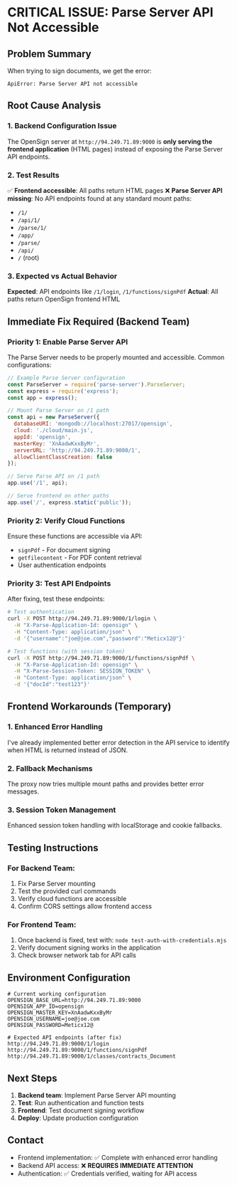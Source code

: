 # CRITICAL ISSUE: Parse Server API Not Accessible

## Problem Summary
When trying to sign documents, we get the error:
```
ApiError: Parse Server API not accessible
```

## Root Cause Analysis

### 1. Backend Configuration Issue
The OpenSign server at `http://94.249.71.89:9000` is **only serving the frontend application** (HTML pages) instead of exposing the Parse Server API endpoints.

### 2. Test Results
✅ **Frontend accessible**: All paths return HTML pages
❌ **Parse Server API missing**: No API endpoints found at any standard mount paths:
- `/1/` 
- `/api/1/`
- `/parse/1/`
- `/app/`
- `/parse/`
- `/api/`
- `/` (root)

### 3. Expected vs Actual Behavior
**Expected**: API endpoints like `/1/login`, `/1/functions/signPdf`
**Actual**: All paths return OpenSign frontend HTML

## Immediate Fix Required (Backend Team)

### Priority 1: Enable Parse Server API
The Parse Server needs to be properly mounted and accessible. Common configurations:

```javascript
// Example Parse Server configuration
const ParseServer = require('parse-server').ParseServer;
const express = require('express');
const app = express();

// Mount Parse Server on /1 path
const api = new ParseServer({
  databaseURI: 'mongodb://localhost:27017/opensign',
  cloud: './cloud/main.js',
  appId: 'opensign',
  masterKey: 'XnAadwKxxByMr',
  serverURL: 'http://94.249.71.89:9000/1',
  allowClientClassCreation: false
});

// Serve Parse API on /1 path
app.use('/1', api);

// Serve frontend on other paths
app.use('/', express.static('public'));
```

### Priority 2: Verify Cloud Functions
Ensure these functions are accessible via API:
- `signPdf` - For document signing
- `getfilecontent` - For PDF content retrieval
- User authentication endpoints

### Priority 3: Test API Endpoints
After fixing, test these endpoints:
```bash
# Test authentication
curl -X POST http://94.249.71.89:9000/1/login \
  -H "X-Parse-Application-Id: opensign" \
  -H "Content-Type: application/json" \
  -d '{"username":"joe@joe.com","password":"Meticx12@"}'

# Test functions (with session token)
curl -X POST http://94.249.71.89:9000/1/functions/signPdf \
  -H "X-Parse-Application-Id: opensign" \
  -H "X-Parse-Session-Token: SESSION_TOKEN" \
  -H "Content-Type: application/json" \
  -d '{"docId":"test123"}'
```

## Frontend Workarounds (Temporary)

### 1. Enhanced Error Handling
I've already implemented better error detection in the API service to identify when HTML is returned instead of JSON.

### 2. Fallback Mechanisms
The proxy now tries multiple mount paths and provides better error messages.

### 3. Session Token Management
Enhanced session token handling with localStorage and cookie fallbacks.

## Testing Instructions

### For Backend Team:
1. Fix Parse Server mounting
2. Test the provided curl commands
3. Verify cloud functions are accessible
4. Confirm CORS settings allow frontend access

### For Frontend Team:
1. Once backend is fixed, test with: `node test-auth-with-credentials.mjs`
2. Verify document signing works in the application
3. Check browser network tab for API calls

## Environment Configuration
```env
# Current working configuration
OPENSIGN_BASE_URL=http://94.249.71.89:9000
OPENSIGN_APP_ID=opensign
OPENSIGN_MASTER_KEY=XnAadwKxxByMr
OPENSIGN_USERNAME=joe@joe.com
OPENSIGN_PASSWORD=Meticx12@

# Expected API endpoints (after fix)
http://94.249.71.89:9000/1/login
http://94.249.71.89:9000/1/functions/signPdf
http://94.249.71.89:9000/1/classes/contracts_Document
```

## Next Steps
1. **Backend team**: Implement Parse Server API mounting
2. **Test**: Run authentication and function tests
3. **Frontend**: Test document signing workflow
4. **Deploy**: Update production configuration

## Contact
- Frontend implementation: ✅ Complete with enhanced error handling
- Backend API access: ❌ **REQUIRES IMMEDIATE ATTENTION**
- Authentication: ✅ Credentials verified, waiting for API access
